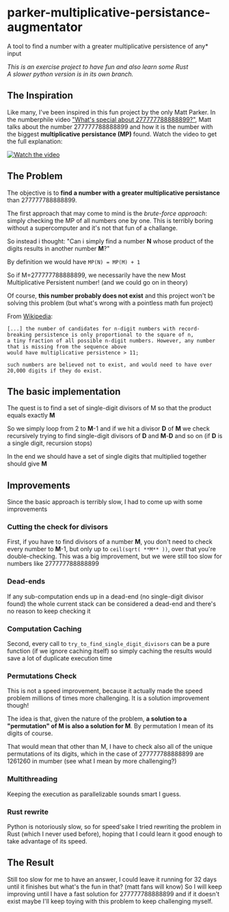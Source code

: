 # parker-multiplicative-persistance-augmentator

A tool to find a number with a greater multiplicative persistence of any* input

_This is an exercise project to have fun and also learn some Rust_  
_A slower python version is in its own branch._

## The Inspiration

Like many, I've been inspired in this fun project by the only Matt Parker. In the numberphile video ["What's special about 277777788888899?"](https://www.youtube.com/watch?v=Wim9WJeDTHQ), Matt talks about the number 277777788888899 and how it is the number with the biggest **multiplicative persistance (MP)** found.
Watch the video to get the full explanation:

[![Watch the video](https://img.youtube.com/vi/Wim9WJeDTHQ/default.jpg)](https://www.youtube.com/watch?v=Wim9WJeDTHQ)


## The Problem

The objective is to **find a number with a greater multiplicative persistance** than 277777788888899.

The first approach that may come to mind is the *brute-force approach*: simply checking the MP of all numbers one by one. This is terribly boring without a supercomputer and it's not that fun of a challange.

So instead i thought: "Can i simply find a number **N** whose product of the digits results in another number **M**?"

By definition we would have `MP(N) = MP(M) + 1`

So if M=277777788888899, we necessarily have the new Most Multiplicative Persistent number! (and we could go on in theory)

Of course, **this number probably does not exist** and this project won't be solving this problem (but what's wrong with a pointless math fun project)

From [Wikipedia](https://en.wikipedia.org/wiki/Persistence_of_a_number#Smallest_numbers_of_a_given_multiplicative_persistence):
```
[...] the number of candidates for n-digit numbers with record-breaking persistence is only proportional to the square of n, 
a tiny fraction of all possible n-digit numbers. However, any number that is missing from the sequence above 
would have multiplicative persistence > 11; 

such numbers are believed not to exist, and would need to have over 20,000 digits if they do exist.
```

## The basic implementation

The quest is to find a set of single-digit divisors of M so that the product equals exactly **M**

So we simply loop from 2 to **M**-1 and if we hit a divisor **D** of **M** we check recursively trying to find single-digit divisors of **D** and **M**-**D** and so on (if **D** is a single digit, recursion stops)

In the end we should have a set of single digits that multiplied together should give **M**

## Improvements

Since the basic approach is terribly slow, I had to come up with some improvements

### Cutting the check for divisors

First, if you have to find divisors of a number  **M**, you don't need to check every number to **M**-1, but only up to `ceil(sqrt( **M** ))`, over that you're double-checking. 
This was a big improvement, but we were still too slow for numbers like 277777788888899


### Dead-ends 

If any sub-computation ends up in a dead-end (no single-digit divisor found) the whole current stack can be considered a dead-end and there's no reason to keep checking it


### Computation Caching 

Second, every call to `try_to_find_single_digit_divisors` can be a pure function (if we ignore caching itself) so simply caching the results would save a lot of duplicate execution time

### Permutations Check

This is not a speed improvement, because it actually made the speed problem millions of times more challenging. It is a solution improvement though! 

The idea is that, given the nature of the problem, **a solution to a "permutation" of M is also a solution for M**.
By permutation I mean of its digits of course.

That would mean that other than M, I have to check also all of the unique permutations of its digits, which in the case of 277777788888899 are 1261260 in mumber (see what I mean by more challenging?)

### Multithreading

Keeping the execution as parallelizable sounds smart I guess.

### Rust rewrite

Python is notoriously slow, so for speed'sake I tried rewriting the problem in Rust (which I never used before), hoping that I could learn it good enough to take advantage of its speed.

## The Result

Still too slow for me to have an answer, I could leave it running for 32 days until it finishes but what's the fun in that? (matt fans will know)
So I will keep improving until I have a fast solution for 277777788888899 and if it doesn't exist maybe I'll keep toying with this problem to keep challenging myself.




